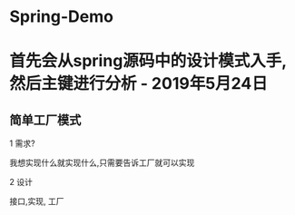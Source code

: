 # Spring-Demo

# 首先会从spring源码中的设计模式入手, 然后主键进行分析 - 2019年5月24日

## 简单工厂模式

1 需求?

  我想实现什么就实现什么,只需要告诉工厂就可以实现

2 设计
  
  接口,实现, 工厂  